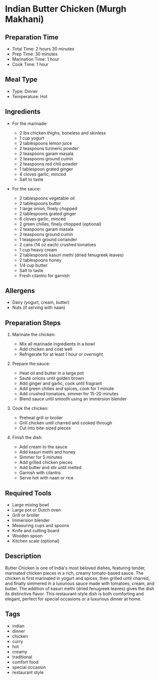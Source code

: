 # Indian Butter Chicken (Murgh Makhani)

## Preparation Time
- Total Time: 2 hours 30 minutes
- Prep Time: 30 minutes
- Marination Time: 1 hour
- Cook Time: 1 hour

## Meal Type
- Type: Dinner
- Temperature: Hot

## Ingredients
- For the marinade:
  - 2 lbs chicken thighs, boneless and skinless
  - 1 cup yogurt
  - 2 tablespoons lemon juice
  - 2 teaspoons turmeric powder
  - 2 teaspoons garam masala
  - 2 teaspoons ground cumin
  - 2 teaspoons red chili powder
  - 1 tablespoon grated ginger
  - 4 cloves garlic, minced
  - Salt to taste

- For the sauce:
  - 2 tablespoons vegetable oil
  - 2 tablespoons butter
  - 1 large onion, finely chopped
  - 2 tablespoons grated ginger
  - 6 cloves garlic, minced
  - 2 green chilies, finely chopped (optional)
  - 2 teaspoons garam masala
  - 2 teaspoons ground cumin
  - 1 teaspoon ground coriander
  - 2 cans (14 oz each) crushed tomatoes
  - 1 cup heavy cream
  - 2 tablespoons kasuri methi (dried fenugreek leaves)
  - 2 tablespoons honey
  - 1/4 cup butter
  - Salt to taste
  - Fresh cilantro for garnish

## Allergens
- Dairy (yogurt, cream, butter)
- Nuts (if serving with naan)

## Preparation Steps
1. Marinate the chicken:
   - Mix all marinade ingredients in a bowl
   - Add chicken and coat well
   - Refrigerate for at least 1 hour or overnight

2. Prepare the sauce:
   - Heat oil and butter in a large pot
   - Sauté onions until golden brown
   - Add ginger and garlic, cook until fragrant
   - Add green chilies and spices, cook for 1 minute
   - Add crushed tomatoes, simmer for 15-20 minutes
   - Blend sauce until smooth using an immersion blender

3. Cook the chicken:
   - Preheat grill or broiler
   - Grill chicken until charred and cooked through
   - Cut into bite-sized pieces

4. Finish the dish:
   - Add cream to the sauce
   - Add kasuri methi and honey
   - Simmer for 5 minutes
   - Add grilled chicken pieces
   - Add butter and stir until melted
   - Garnish with cilantro
   - Serve hot with naan or rice

## Required Tools
- Large mixing bowl
- Large pot or Dutch oven
- Grill or broiler
- Immersion blender
- Measuring cups and spoons
- Knife and cutting board
- Wooden spoon
- Kitchen scale (optional)

## Description
Butter Chicken is one of India's most beloved dishes, featuring tender, marinated chicken pieces in a rich, creamy tomato-based sauce. The chicken is first marinated in yogurt and spices, then grilled until charred, and finally simmered in a luxurious sauce made with tomatoes, cream, and butter. The addition of kasuri methi (dried fenugreek leaves) gives the dish its distinctive flavor. This restaurant-style dish is both comforting and elegant, perfect for special occasions or a luxurious dinner at home.

## Tags
- indian
- dinner
- chicken
- curry
- hot
- creamy
- traditional
- comfort food
- special occasion
- restaurant style 